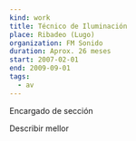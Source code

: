 ```yaml
---
kind: work
title: Técnico de Iluminación
place: Ribadeo (Lugo)
organization: FM Sonido
duration: Aprox. 26 meses
start: 2007-02-01
end: 2009-09-01
tags:
  - av
---
```

Encargado de sección

Describir mellor
